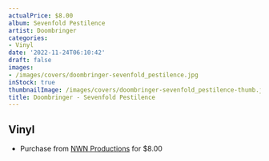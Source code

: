 ```yaml
---
actualPrice: $8.00
album: Sevenfold Pestilence
artist: Doombringer
categories:
- Vinyl
date: '2022-11-24T06:10:42'
draft: false
images:
- /images/covers/doombringer-sevenfold_pestilence.jpg
inStock: true
thumbnailImage: /images/covers/doombringer-sevenfold_pestilence-thumb.jpg
title: Doombringer - Sevenfold Pestilence
---
```


## Vinyl
* Purchase from [NWN Productions](http://shop.nwnprod.com/index.php?route=product/product&path=76&product_id=24597&sort=pd.name&order=ASC) for $8.00
